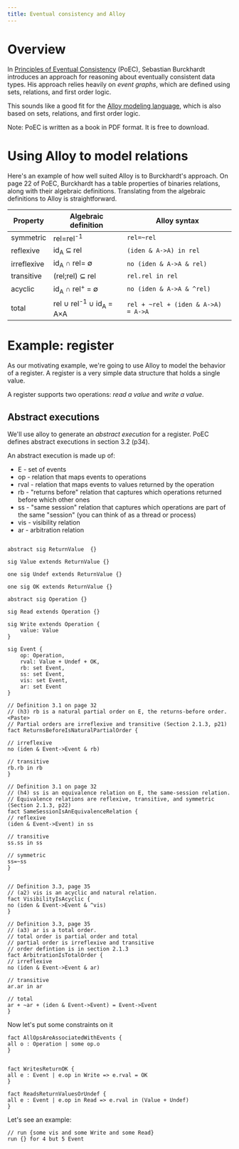 ```yaml
---
title: Eventual consistency and Alloy
---
```


# Overview

In [Principles of Eventual Consistency][PoEC] (PoEC), Sebastian
Burckhardt introduces an approach for reasoning about eventually consistent data
types. His approach relies heavily on *event graphs*, which are defined using sets, relations, and first order logic.

This sounds like a good fit for the [Alloy modeling
language](http://alloytools.org/), which is also based on sets, relations, and
first order logic.

Note: PoEC is written as a book in PDF format. It is free to download.

# Using Alloy to model relations

Here's an example of how well suited Alloy is to Burckhardt's approach. On page 22 of PoEC, Burckhardt has a table properties of
binaries relations, along with their algebraic definitions. Translating from the algebraic definitions to Alloy is straightforward.


|Property    |Algebraic definition                          |Alloy syntax                       |
|------------|----------------------------------------------|-----------------------------------|
|symmetric   |rel=rel<sup>-1</sup>                          |`rel=~rel`                         |
|reflexive   |id<sub>A</sub> ⊆ rel                          |`(iden & A->A) in rel`             |
|irreflexive |id<sub>A</sub> ∩ rel= ∅                       |`no (iden & A->A & rel)`           |
|transitive  |(rel;rel) ⊆ rel                               |`rel.rel in rel`                   |
|acyclic     |id<sub>A</sub> ∩ rel<sup>+</sup> = ∅          |`no (iden & A->A & ^rel)`          |
|total       |rel ∪ rel<sup>-1</sup> ∪ id<sub>A</sub> = A×A |`rel + ~rel + (iden & A->A) = A->A`|


[PoEC]: https://www.microsoft.com/en-us/research/publication/principles-of-eventual-consistency/


# Example: register


As our motivating example, we're going to use Alloy to model the behavior of a
register. A register is a very simple data structure that holds a single value.

A register supports two operations: *read a value* and *write a value*.

## Abstract executions

We'll use alloy to generate an *abstract execution* for a register. PoEC defines abstract executions
in section 3.2 (p34).

An abstract execution is made up of:

* E - set of events
* op - relation that maps events to operations
* rval - relation that maps events to values returned by the operation
* rb - "returns before" relation that captures which operations returned before which other ones
* ss - "same session" relation that captures which operations are part of the same "session" (you can think of as a thread or process)
* vis - visibility relation
* ar - arbitration relation



```alloy

abstract sig ReturnValue  {}

sig Value extends ReturnValue {}

one sig Undef extends ReturnValue {}

one sig OK extends ReturnValue {}

abstract sig Operation {}

sig Read extends Operation {}

sig Write extends Operation {
	value: Value
}

sig Event {
    op: Operation,
    rval: Value + Undef + OK,
    rb: set Event,
	ss: set Event,
    vis: set Event,
    ar: set Event
}
```

```alloy
// Definition 3.1 on page 32
// (h3) rb is a natural partial order on E, the returns-before order.<Paste>
// Partial orders are irreflexive and transitive (Section 2.1.3, p21)
fact ReturnsBeforeIsNaturalPartialOrder {

// irreflexive
no (iden & Event->Event & rb)

// transitive
rb.rb in rb
}

// Definition 3.1 on page 32
// (h4) ss is an equivalence relation on E, the same-session relation.
// Equivalence relations are reflexive, transitive, and symmetric (Section 2.1.3, p22)
fact SameSessionIsAnEquivalenceRelation {
// reflexive
(iden & Event->Event) in ss

// transitive
ss.ss in ss

// symmetric
ss=~ss
}


// Definition 3.3, page 35
// (a2) vis is an acyclic and natural relation.
fact VisibilityIsAcyclic {
no (iden & Event->Event & ^vis)
}

// Definition 3.3, page 35
// (a3) ar is a total order.
// total order is partial order and total
// partial order is irreflexive and transitive
// order defintion is in section 2.1.3
fact ArbitrationIsTotalOrder {
// irreflexive
no (iden & Event->Event & ar)

// transitive
ar.ar in ar

// total
ar + ~ar + (iden & Event->Event) = Event->Event	
}
```

Now let's put some constraints on it

```alloy
fact AllOpsAreAssociatedWithEvents {
all o : Operation | some op.o
}


fact WritesReturnOK {
all e : Event | e.op in Write => e.rval = OK
}

fact ReadsReturnValuesOrUndef {
all e : Event | e.op in Read => e.rval in (Value + Undef)
}

```


Let's see an example:

```alloy
// run {some vis and some Write and some Read}
run {} for 4 but 5 Event
```


